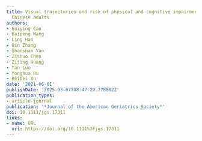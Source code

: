 ```yaml
---
title: Visual trajectories and risk of physical and cognitive impairment among older
  Chinese adults
authors:
- Guiying Cao
- Kaipeng Wang
- Ling Han
- Qin Zhang
- Shanshan Yao
- Zishuo Chen
- Ziting Huang
- Yan Luo
- Yonghua Hu
- Beibei Xu
date: '2021-06-01'
publishDate: '2025-03-07T08:47:29.778882Z'
publication_types:
- article-journal
publication: '*Journal of the American Geriatrics Society*'
doi: 10.1111/jgs.17311
links:
- name: URL
  url: https://doi.org/10.1111%2Fjgs.17311
---
```

